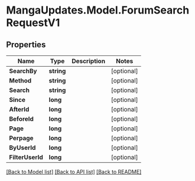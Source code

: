 # MangaUpdates.Model.ForumSearchRequestV1

## Properties

Name | Type | Description | Notes
------------ | ------------- | ------------- | -------------
**SearchBy** | **string** |  | [optional] 
**Method** | **string** |  | [optional] 
**Search** | **string** |  | [optional] 
**Since** | **long** |  | [optional] 
**AfterId** | **long** |  | [optional] 
**BeforeId** | **long** |  | [optional] 
**Page** | **long** |  | [optional] 
**Perpage** | **long** |  | [optional] 
**ByUserId** | **long** |  | [optional] 
**FilterUserId** | **long** |  | [optional] 

[[Back to Model list]](../README.md#documentation-for-models) [[Back to API list]](../README.md#documentation-for-api-endpoints) [[Back to README]](../README.md)

